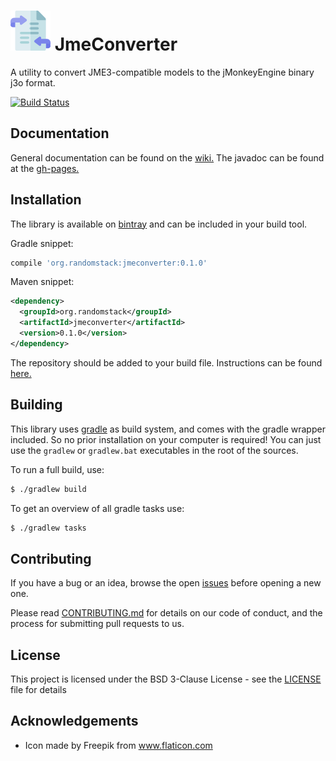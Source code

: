 # ![JmeConverter](icon-64.png) JmeConverter
A utility to convert JME3-compatible models to the jMonkeyEngine binary j3o format.

[![Build Status](https://travis-ci.com/randomstack/JmeConverter.svg?branch=master)](https://travis-ci.com/randomstack/JmeConverter)

## Documentation
General documentation can be found on the [wiki.](https://github.com/randomstack/JmeConverter/wiki)
The javadoc can be found at the [gh-pages.](https://randomstack.github.io/JmeConverter/javadoc/org/randomstack/jmeconverter/Converter.html)

## Installation
The library is available on [bintray](https://dl.bintray.com/randomstack/RandomStack) and can be included in your build tool.

Gradle snippet:
```gradle
compile 'org.randomstack:jmeconverter:0.1.0'
```

Maven snippet:
```xml
<dependency>
  <groupId>org.randomstack</groupId>
  <artifactId>jmeconverter</artifactId>
  <version>0.1.0</version>
</dependency>
```

The repository should be added to your build file. Instructions can be found [here.](https://bintray.com/randomstack/RandomStack/JmeConverter)

## Building
This library uses [gradle](https://gradle.org) as build system, and comes with the gradle wrapper included. So no prior installation on your computer is required!
You can just use the `gradlew` or `gradlew.bat` executables in the root of the sources.

To run a full build, use:
```bash
$ ./gradlew build
```

To get an overview of all gradle tasks use:
```bash
$ ./gradlew tasks
```

## Contributing
If you have a bug or an idea, browse the open [issues](https://github.com/randomstack/JmeConverter/issues) before opening a new one.

Please read [CONTRIBUTING.md](CONTRIBUTING.md) for details on our code of conduct, and the process for submitting pull requests to us.

## License
This project is licensed under the BSD 3-Clause License - see the [LICENSE](LICENSE) file for details

## Acknowledgements
- Icon made by Freepik from www.flaticon.com